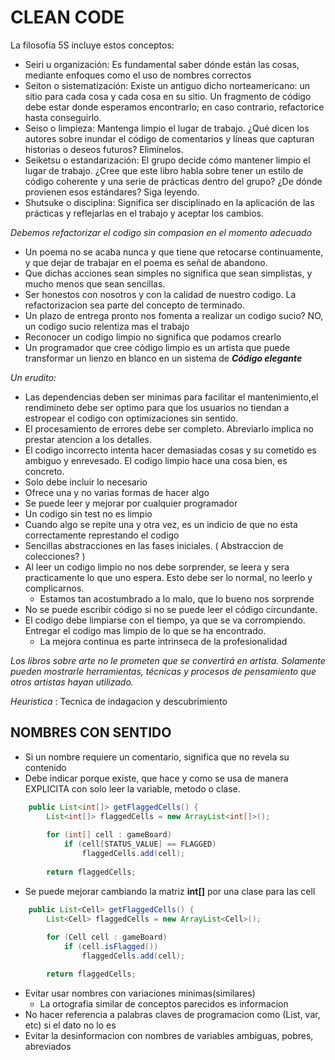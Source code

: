 # CLEAN CODE

La filosofía 5S incluye estos conceptos: 
- Seiri u organización: Es fundamental saber dónde están las cosas, mediante enfoques como el uso de nombres correctos
- Seiton o sistematización: Existe un antiguo dicho norteamericano: un sitio para cada cosa y cada cosa en su sitio. Un fragmento de código debe estar donde esperamos encontrarlo; en caso contrario, refactorice hasta conseguirlo. 
- Seiso o limpieza: Mantenga limpio el lugar de trabajo. ¿Qué dicen los autores sobre inundar el código de comentarios y líneas que capturan historias o deseos futuros? Elimínelos. 
- Seiketsu o estandarización: El grupo decide cómo mantener limpio el lugar de trabajo. ¿Cree que este libro habla sobre tener un estilo de código coherente y una serie de prácticas dentro del grupo? ¿De dónde provienen esos estándares? Siga leyendo. 
- Shutsuke o disciplina: Significa ser disciplinado en la aplicación de las prácticas y reflejarlas en el trabajo y aceptar los cambios.

*Debemos refactorizar el codigo sin compasion en el momento adecuado*
- Un poema no se acaba nunca y que tiene que retocarse continuamente, y que dejar de trabajar en el poema es señal de abandono.
- Que dichas acciones sean simples no significa que sean simplistas, y mucho menos que sean sencillas.
- Ser honestos con nosotros y con la calidad de nuestro codigo. La refactorizacion sea parte del concepto de terminado.
- Un plazo de entrega pronto nos fomenta a realizar un codigo sucio? NO, un codigo sucio relentiza mas el trabajo
- Reconocer un codigo limpio no significa que podamos crearlo
- Un programador que cree código limpio es un artista que puede transformar un lienzo en blanco en un sistema de ***Código elegante***

*Un erudito:* 
- Las dependencias deben ser minimas para facilitar el mantenimiento,el rendimineto debe ser optimo para que los usuarios no tiendan a estropear el codigo con optimizaciones sin sentido.
- El procesamiento de errores debe ser completo. Abreviarlo implica no prestar atencion a los detalles.
- El codigo incorrecto intenta hacer demasiadas cosas y su cometido es ambiguo y enrevesado. El codigo limpio hace una cosa bien, es concreto.
- Solo debe incluir lo necesario
- Ofrece una y no varias formas de hacer algo
- Se puede leer y mejorar por cualquier programador
- Un codigo sin test no es limpio
- Cuando algo se repite una y otra vez, es un indicio de que no esta correctamente represtando el codigo
- Sencillas abstracciones en las fases iniciales. ( Abstraccion de colecciones? )
- Al leer un codigo limpio no nos debe sorprender, se leera y sera practicamente lo que uno espera. Esto debe ser lo normal, no leerlo y complicarnos.
	-   Estamos tan acostumbrado a lo malo, que lo bueno nos sorprende
- No se puede escribir código si no se puede leer el código circundante.
- El codigo debe limpiarse con el tiempo, ya que se va corrompiendo. Entregar el codigo mas limpio de lo que se ha encontrado.
	- La mejora continua es parte intrinseca de la profesionalidad


*Los libros sobre arte no le prometen que se convertirá en artista. Solamente pueden mostrarle herramientas, técnicas y procesos de pensamiento que otros artistas hayan utilizado.*

*Heuristica* : Tecnica de indagacion y descubrimiento


## NOMBRES CON SENTIDO

- Si un nombre requiere un comentario, significa que no revela su contenido
- Debe indicar porque existe, que hace y como se usa de manera EXPLICITA con solo leer la variable, metodo o clase.
```Java
	public List<int[]> getFlaggedCells() { 
		List<int[]> flaggedCells = new ArrayList<int[]>(); 
		
		for (int[] cell : gameBoard) 
			if (cell[STATUS_VALUE] == FLAGGED) 
				flaggedCells.add(cell); 
				
		return flaggedCells;
```
- Se puede mejorar cambiando la matriz **int[]** por una clase para las cell 
```Java
	public List<Cell> getFlaggedCells() { 
		List<Cell> flaggedCells = new ArrayList<Cell>(); 
		
		for (Cell cell : gameBoard) 
			if (cell.isFlagged()) 
				flaggedCells.add(cell); 

		return flaggedCells;
```

- Evitar usar nombres con variaciones minimas(similares)
	- La ortografia similar de conceptos parecidos es informacion
- No hacer referencia a palabras claves de programacion como (List, var, etc) si el dato no lo es
- Evitar la desinformacion con nombres de variables ambiguas, pobres, abreviados
